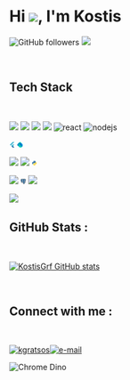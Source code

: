
   

<h1>Hi <img src="https://media.giphy.com/media/hvRJCLFzcasrR4ia7z/giphy.gif" width="35">, I'm Kostis</h1>

![GitHub followers](https://img.shields.io/github/followers/KostisGrf) ![](https://komarev.com/ghpvc/?username=KostisGrf) 


<br>

## Tech Stack

<br>

<img src="https://img.icons8.com/color/48/000000/html-5--v1.png" height="10" /> <img src="https://img.icons8.com/color/48/000000/css3.png" height="10"/> <img src="https://img.icons8.com/color/48/000000/sass.png" height="10"/> <img src="https://img.icons8.com/color/48/000000/javascript--v1.png" height="10" />  <img  src="https://upload.wikimedia.org/wikipedia/commons/a/a7/React-icon.svg" alt="react" height="10" >  <img height="10" src="https://upload.wikimedia.org/wikipedia/commons/d/d9/Node.js_logo.svg" alt="nodejs"> 

<img height="10" src="https://github.com/devicons/devicon/blob/master/icons/flutter/flutter-original.svg" alt="flutter"> <img height="10" src="https://github.com/devicons/devicon/blob/master/icons/dart/dart-original.svg" alt="dart">

<img src="https://img.icons8.com/color/48/000000/java-coffee-cup-logo--v1.png" height="10" /> <img src="https://img.icons8.com/officel/48/000000/php-logo.png" height="10"/> <img  height="10" src="https://github.com/devicons/devicon/blob/master/icons/python/python-original.svg">

<img src="https://img.icons8.com/color/48/000000/mysql-logo.png"/> <img height="10" src="https://github.com/devicons/devicon/blob/master/icons/postgresql/postgresql-original.svg"/> <img src="https://img.icons8.com/color/48/000000/firebase.png" height="10"/>

<img src="https://img.icons8.com/color/48/000000/npm.png" height="10"/>

<br>

## GitHub Stats  :

<br>

[![KostisGrf GitHub stats](https://github-readme-stats.vercel.app/api?username=KostisGrf&theme=algolia)](https://github.com/KostisGrf/github-readme-stats) 

<br>

## Connect with me  :

<br>


[![kgratsos](https://img.icons8.com/fluency/48/000000/linkedin.png "kgratsos")](https://www.linkedin.com/in/kgratsos/)<a href="mailto:kostisgratsos@hotmail.gr" target="blank"><img  src="https://img.icons8.com/fluency/48/000000/apple-mail.png" alt="e-mail" height="50"  /></a>

![Chrome Dino](https://mir-s3-cdn-cf.behance.net/project_modules/max_1200/4ff07986208593.5d9a654e92f36.gif)



